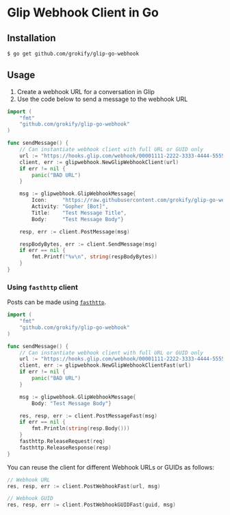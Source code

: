 Glip Webhook Client in Go
=========================

## Installation

```bash
$ go get github.com/grokify/glip-go-webhook
```

## Usage

1. Create a webhook URL for a conversation in Glip
2. Use the code below to send a message to the webhook URL

```go
import (
    "fmt"
    "github.com/grokify/glip-go-webhook"
)

func sendMessage() {
    // Can instantiate webhook client with full URL or GUID only
    url := "https://hooks.glip.com/webhook/00001111-2222-3333-4444-555566667777"
    client, err := glipwebhook.NewGlipWebhookClient(url)
    if err != nil {
        panic("BAD URL")
    }

    msg := glipwebhook.GlipWebhookMessage{
        Icon:     "https://raw.githubusercontent.com/grokify/glip-go-webhook/master/glip_gopher_600x600xfff.png",
        Activity: "Gopher [Bot]",
        Title:    "Test Message Title",
        Body:     "Test Message Body"}

    resp, err := client.PostMessage(msg)

    respBodyBytes, err := client.SendMessage(msg)
    if err == nil {
        fmt.Printf("%v\n", string(respBodyBytes))
    }
}
```

### Using `fasthttp` client

Posts can be made using [`fasthttp`](https://github.com/valyala/fasthttp).

```go
import (
    "fmt"
    "github.com/grokify/glip-go-webhook"
)

func sendMessage() {
    // Can instantiate webhook client with full URL or GUID only
    url := "https://hooks.glip.com/webhook/00001111-2222-3333-4444-555566667777"
    client, err := glipwebhook.NewGlipWebhookClientFast(url)
    if err != nil {
        panic("BAD URL")
    }

    msg := glipwebhook.GlipWebhookMessage{
        Body: "Test Message Body"}

    res, resp, err := client.PostMessageFast(msg)
    if err == nil {
        fmt.Println(string(resp.Body()))
    }
    fasthttp.ReleaseRequest(req)
    fasthttp.ReleaseResponse(resp)
}
```

You can reuse the client for different Webhook URLs or GUIDs as follows:

```go
// Webhook URL
res, resp, err := client.PostWebhookFast(url, msg)

// Webhook GUID
res, resp, err := client.PostWebhookGUIDFast(guid, msg)
```
